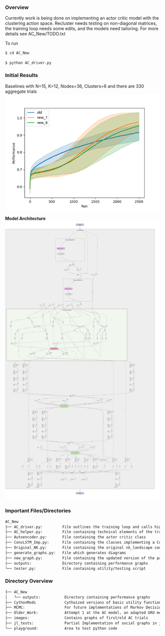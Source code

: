 ### Overview  

Currently work is being done on implementing an actor critic model with the clustering action space. Recluster needs testing on non-diagonal matrices, the training loop needs some edits, and the models need tailoring. For more details see AC_New/TODO.txt


To run 

``` 
$ cd AC_New 

$ python AC_driver.py 
``` 

### Initial Results
Baselines with N=15, K=12, Nodes=36, Clusters=6 and there are 330 aggregate trials
![plot](./AC_New/outputs/330_2500_7_8_CI.png)

**Model Architecture**
![plot](./AC_New/outputs/model_overview.png)



### Important Files/Directories 

```bash
AC_New
├── AC_driver.py:         File outlines the training loop and calls high level functions
├── AC_helper.py:         File containing technical elements of the training loop
├── Autoencoder.py:       File containing the actor critic class
├── ConvLSTM_Imp.py:      File containing the classes implementing a ConvLSTM in pytorch
├── Original_NK.py:       File containing the original nk_landscape code
├── generate_graphs.py:   File which generates diagrams
├── new_graph.py:         File containing the updated version of the partial copying social network
├── outputs:              Directory containing performance graphs
└── tester.py:            File containing utility/testing script
```

### Directory Overview 
```bash
├── AC_New
│   └── outputs:           Directory containing performance graphs
├── CythonMods             Cythoized versions of basic utility functions used in the first AC model and Simulated annealing 
├── MCMC:                  For future implementations of Markov Decision Processes 
├── Older_Work:            Attempt 1 at the AC model, an adapted GRU model, and Simulated Annealing which 
├── images:                Contains graphs of first/old AC trials 
├── jl_tests:              Partial Implementation of social graphs in julia
└── playground:            Area to test python code
```